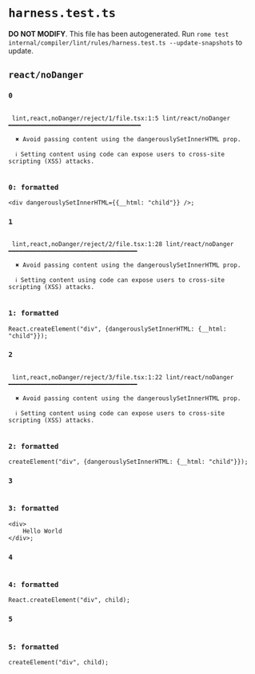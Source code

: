 # `harness.test.ts`

**DO NOT MODIFY**. This file has been autogenerated. Run `rome test internal/compiler/lint/rules/harness.test.ts --update-snapshots` to update.

## `react/noDanger`

### `0`

```

 lint,react,noDanger/reject/1/file.tsx:1:5 lint/react/noDanger ━━━━━━━━━━━━━━━━━━━━━━━━━━━━━━━━━━━━━

  ✖ Avoid passing content using the dangerouslySetInnerHTML prop.

  ℹ Setting content using code can expose users to cross-site scripting (XSS) attacks.


```

### `0: formatted`

```tsx
<div dangerouslySetInnerHTML={{__html: "child"}} />;

```

### `1`

```

 lint,react,noDanger/reject/2/file.tsx:1:28 lint/react/noDanger ━━━━━━━━━━━━━━━━━━━━━━━━━━━━━━━━━━━━

  ✖ Avoid passing content using the dangerouslySetInnerHTML prop.

  ℹ Setting content using code can expose users to cross-site scripting (XSS) attacks.


```

### `1: formatted`

```tsx
React.createElement("div", {dangerouslySetInnerHTML: {__html: "child"}});

```

### `2`

```

 lint,react,noDanger/reject/3/file.tsx:1:22 lint/react/noDanger ━━━━━━━━━━━━━━━━━━━━━━━━━━━━━━━━━━━━

  ✖ Avoid passing content using the dangerouslySetInnerHTML prop.

  ℹ Setting content using code can expose users to cross-site scripting (XSS) attacks.


```

### `2: formatted`

```tsx
createElement("div", {dangerouslySetInnerHTML: {__html: "child"}});

```

### `3`

```

```

### `3: formatted`

```tsx
<div>
	Hello World
</div>;

```

### `4`

```

```

### `4: formatted`

```tsx
React.createElement("div", child);

```

### `5`

```

```

### `5: formatted`

```tsx
createElement("div", child);

```
